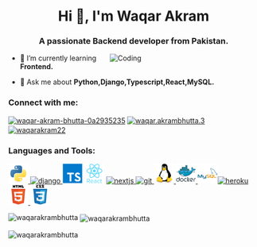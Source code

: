 <h1 align="center">Hi 👋, I'm Waqar Akram</h1>
<h3 align="center">A passionate Backend developer from Pakistan.</h3>


<img align="right" src="https://camo.githubusercontent.com/e20822b4282c07ffd010cd05f855a6561d3b62358ca9e607e4901288dd748fcb/68747470733a2f2f63646e2e6472696262626c652e636f6d2f75736572732f323133313939332f73637265656e73686f74732f343934383733362f74686f75676874776f726b732d6769665f6472696262626c652e676966" alt="Coding" width="300">



- 🌱 I’m currently learning **Frontend.**

- 💬 Ask me about **Python,Django,Typescript,React,MySQL.**

<h3 align="left">Connect with me:</h3>
<p align="left">
<a href="https://linkedin.com/in/waqarakrambhutta" target="blank"><img align="center" src="https://raw.githubusercontent.com/rahuldkjain/github-profile-readme-generator/master/src/images/icons/Social/linked-in-alt.svg" alt="waqar-akram-bhutta-0a2935235" height="30" width="40" /></a>
<a href="https://fb.com/waqar.akrambhutta.3" target="blank"><img align="center" src="https://raw.githubusercontent.com/rahuldkjain/github-profile-readme-generator/master/src/images/icons/Social/facebook.svg" alt="waqar.akrambhutta.3" height="30" width="40" /></a>
<a href="https://instagram.com/waqarakram22" target="blank"><img align="center" src="https://raw.githubusercontent.com/rahuldkjain/github-profile-readme-generator/master/src/images/icons/Social/instagram.svg" alt="waqarakram22" height="30" width="40" /></a>
</p>

<h3 align="left">Languages and Tools:</h3>
<p align="left"> <a href="https://www.w3schools.com/css/" target="_blank" rel="noreferrer">  <img src="https://raw.githubusercontent.com/devicons/devicon/master/icons/python/python-original.svg" alt="python" width="40" height="40"/> </a> <a href="https://www.djangoproject.com/" target="_blank" rel="noreferrer"> <img src="https://cdn.worldvectorlogo.com/logos/django.svg" alt="django" width="40" height="40"/>  <a href="https://www.typescriptlang.org/" target="_blank" rel="noreferrer"> 
<img src="https://raw.githubusercontent.com/devicons/devicon/master/icons/typescript/typescript-original.svg" alt="typescript" width="40" height="40"/></a>
<img src="https://raw.githubusercontent.com/devicons/devicon/master/icons/react/react-original-wordmark.svg" alt="react" width="40" height="40"/> </a><a href="https://nextjs.org/" target="_blank" rel="noreferrer"> <img src="https://cdn.worldvectorlogo.com/logos/nextjs-2.svg" alt="nextjs" width="40" height="40"/> </a> 
  <a href="https://git-scm.com/" target="_blank" rel="noreferrer"> <img src="https://www.vectorlogo.zone/logos/git-scm/git-scm-icon.svg" alt="git" width="40" height="40"/> </a> <a href="https://www.w3.org/html/" target="_blank" rel="noreferrer">  </a> <a href="https://www.linux.org/" target="_blank" rel="noreferrer"> <img src="https://raw.githubusercontent.com/devicons/devicon/master/icons/linux/linux-original.svg" alt="linux" width="40" height="40"/> </a> <a href="https://www.mysql.com/" target="_blank" rel="noreferrer"> <img src="https://raw.githubusercontent.com/devicons/devicon/master/icons/docker/docker-original-wordmark.svg" alt="docker" width="40" height="40"/> <img src="https://raw.githubusercontent.com/devicons/devicon/master/icons/mysql/mysql-original-wordmark.svg" alt="mysql" width="40" height="40"/><img src="https://www.vectorlogo.zone/logos/heroku/heroku-icon.svg" alt="heroku" width="40" height="40"/> </a> <a href="https://reactjs.org/" target="_blank" rel="noreferrer"> </a> <a href="https://www.python.org" target="_blank" rel="noreferrer"><img src="https://raw.githubusercontent.com/devicons/devicon/master/icons/html5/html5-original-wordmark.svg" alt="html5" width="40" height="40"/> <img src="https://raw.githubusercontent.com/devicons/devicon/master/icons/css3/css3-original-wordmark.svg" alt="css3" width="40" height="40"/>  </a> </p>

<p><img align="left" src="https://github-readme-stats.vercel.app/api/top-langs?username=waqarakrambhutta&show_icons=true&locale=en&layout=compact" alt="waqarakrambhutta" /></p>

<p>&nbsp;<img align="center" src="https://github-readme-stats.vercel.app/api?username=waqarakrambhutta&show_icons=true&locale=en" alt="waqarakrambhutta" /></p>

<p><img align="center" src="https://github-readme-streak-stats.herokuapp.com/?user=waqarakrambhutta&" alt="waqarakrambhutta" /></p>

